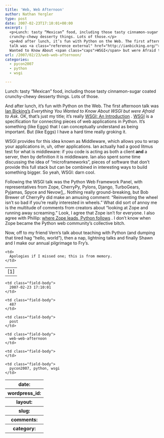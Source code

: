 ```yaml
---
title: 'Web, Web Afternoon'
author: Nathan Yergler
type: post
date: 2007-02-23T17:10:01+00:00
excerpt: |
  <p>Lunch: tasty “Mexican” food, including those tasty cinnamon-sugar coated
  crunchy-chewy desserty things. Lots of those.</p>
  <p>And after lunch, it’s fun with Python on the Web. The first afternoon
  talk was <a class="reference external" href="http://ianbicking.org/">Ian Bicking’s</a> <em>Everything You
  Wanted to Know About <span class="caps">WSGI</span> but were Afraid to Ask</em>. <span class="caps">OK</span>, that’s just ...</p>
url: /2007/02/23/web-web-afternoon/
categories:
  - pycon2007
  - python
  - wsgi

---
```

Lunch: tasty “Mexican” food, including those tasty cinnamon-sugar coated crunchy-chewy desserty things. Lots of those.

And after lunch, it’s fun with Python on the Web. The first afternoon talk was [Ian Bicking’s][1]  _Everything You Wanted to Know About <span class="caps">WSGI</span> but were Afraid to Ask_. <span class="caps">OK</span>, that’s just my title; it’s really [<span class="caps">WSGI</span>: An Introduction][2] . [<span class="caps">WSGI</span>][3]  is a specification for connecting pieces of web applications in Python. It’s something (like Eggs) that I can conceptually understand as being important. But (like Eggs) I have a hard time really groking it.

<span class="caps">WSGI</span> provides for this idea known as Middleware, which allows you to wrap your applications in, uh, other applications. Ian actually had a good litmus test for what is middleware: if you code is acting as both a client **and** a server, then by definition it is middleware. Ian also spent some time discussing the idea of “microframeworks”, pieces of software that don’t provide this full stack but can be combined in interesting ways to build something bigger. So yeah, <span class="caps">WSGI</span>: darn cool.

Following the <span class="caps">WSGI</span> talk was the Python Web Framework Panel, with representatives from Zope, CherryPy, Pylons, Django, TurboGears, Pyjamas, Spyce and Nevow[1]_. Nothing really ground-breaking, but Bob Brewer of CherryPy did make an amusing comment: “Reinventing the wheel isn’t so bad if you’re really interested in wheels.” What did sort of annoy me is the multitude of comments from creators about “looking at Zope and running away screaming.” Look, I agree that Zope isn’t for everyone. I also agree with Phillip: [where Zope leads, Python follows][4] . I don’t know when Zope became the Python web community’s collective bitch.

Now, off to my friend Vern’s talk about teaching with Python (and dumping that tired hag “hello, world”), then a nap, lightning talks and finally Shawn and I make our annual pilgrimage to Fry’s.

<table class="docutils footnote" frame="void" id="id1" rules="none">
  <colgroup><col class="label" /><col /></colgroup> <tr>
    <td class="label">
      [1]
    </td>

    <td>
      Apologies if I missed one; this is from memory.
    </td>
  </tr>
</table>

<table class="docutils field-list" frame="void" rules="none">
  <col class="field-name" /> <col class="field-body" /> <tr class="field">
    <th class="field-name">
      date:
    </th>

    <td class="field-body">
      2007-02-23 17:10:01
    </td>
  </tr>

  <tr class="field">
    <th class="field-name">
      wordpress_id:
    </th>

    <td class="field-body">
      487
    </td>
  </tr>

  <tr class="field">
    <th class="field-name">
      layout:
    </th>

    <td class="field-body">
      post
    </td>
  </tr>

  <tr class="field">
    <th class="field-name">
      slug:
    </th>

    <td class="field-body">
      web-web-afternoon
    </td>
  </tr>

  <tr class="field">
    <th class="field-name">
      comments:
    </th>

    <td class="field-body">
    </td>
  </tr>

  <tr class="field">
    <th class="field-name">
      category:
    </th>

    <td class="field-body">
      pycon2007, python, wsgi
    </td>
  </tr>
</table>

 [1]: http://ianbicking.org/
 [2]: http://blog.ianbicking.org/going-to-pycon-2007.html
 [3]: http://en.wikipedia.org/wiki/WSGI
 [4]: http://dirtsimple.org/2007/01/where-zope-leads-python-follows.html